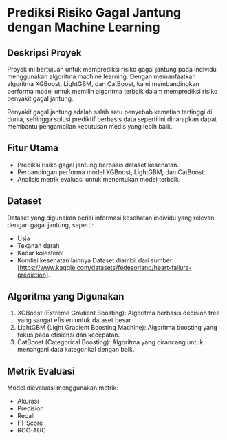 # Prediksi Risiko Gagal Jantung dengan Machine Learning
## Deskripsi Proyek
Proyek ini bertujuan untuk memprediksi risiko gagal jantung pada individu menggunakan algoritma machine learning. Dengan memanfaatkan algoritma XGBoost, LightGBM, dan CatBoost, kami membandingkan performa model untuk memilih algoritma terbaik dalam memprediksi risiko penyakit gagal jantung.

Penyakit gagal jantung adalah salah satu penyebab kematian tertinggi di dunia, sehingga solusi prediktif berbasis data seperti ini diharapkan dapat membantu pengambilan keputusan medis yang lebih baik.

## Fitur Utama
- Prediksi risiko gagal jantung berbasis dataset kesehatan.
- Perbandingan performa model XGBoost, LightGBM, dan CatBoost.
- Analisis metrik evaluasi untuk menentukan model terbaik.

## Dataset
Dataset yang digunakan berisi informasi kesehatan individu yang relevan dengan gagal jantung, seperti:
- Usia
- Tekanan darah
- Kadar kolesterol
- Kondisi kesehatan lainnya
Dataset diambil dari sumber [https://www.kaggle.com/datasets/fedesoriano/heart-failure-prediction].

## Algoritma yang Digunakan
1. XGBoost (Extreme Gradient Boosting): Algoritma berbasis decision tree yang sangat efisien untuk dataset besar.
2. LightGBM (Light Gradient Boosting Machine): Algoritma boosting yang fokus pada efisiensi dan kecepatan.
3. CatBoost (Categorical Boosting): Algoritma yang dirancang untuk menangani data kategorikal dengan baik.

## Metrik Evaluasi
Model dievaluasi menggunakan metrik:

- Akurasi
- Precision
- Recall
- F1-Score
- ROC-AUC
